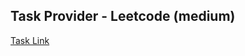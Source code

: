 ## Task Provider - Leetcode (medium)

[Task Link](https://leetcode.com/problems/find-unique-binary-string/description/?envType=daily-question&envId=2025-02-20)